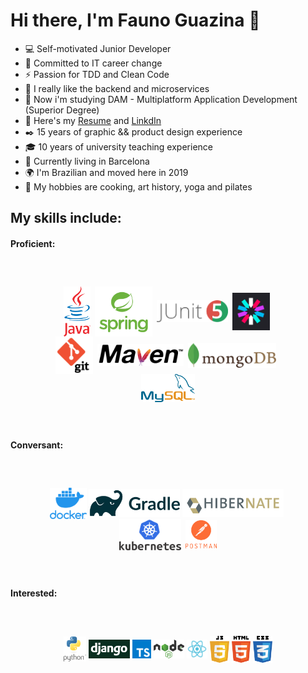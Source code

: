 # Hi there, I'm Fauno Guazina 👋  

- 💻 Self-motivated Junior Developer
- 🎯 Committed to IT career change
- ⚡ Passion for TDD and Clean Code
- 💾 I really like the backend and microservices
- 🔭 Now i'm studying DAM - Multiplatform Application Development (Superior Degree)
- 📃 Here's my [Resume](https://drive.google.com/file/d/10dPoTEHmWrnUkoj2mltawLdJXlz9egla/view](https://drive.google.com/file/d/1Gypf4sXBdjV9KNx0i9o8kq5I-_3_-ejK/view?usp=sharing)) and [LinkdIn](https://www.linkedin.com/in/fauno-guazina)
- ✒️ 15 years of graphic && product design experience
- 🎓 10 years of university teaching experience
- 🏡 Currently living in Barcelona
- 🌍 I'm Brazilian and moved here in 2019
- 🎨 My hobbies are cooking, art history, yoga and pilates


## My skills include:

#### Proficient:
<span style="align-items:center;display:flex;flex-direction:row;flex-wrap:wrap;justify-content:center;margin: 60px;">
  <img title="Java" alt="Java" src="https://github.com/FaunoGuazina/FaunoGuazina/blob/main/Logos/java.png" height="80" />  &ensp;
  <img title="Spring" alt="Spring" src="https://github.com/FaunoGuazina/FaunoGuazina/blob/main/Logos/spring2.png" height="80" /> &ensp;
  <img title="junit5" alt="Postman" src="https://github.com/FaunoGuazina/FaunoGuazina/blob/main/Logos/junit5.png" height="35" /> &ensp;
  <img title="JWT" alt="JWT" src="https://github.com/FaunoGuazina/FaunoGuazina/blob/main/Logos/jwt.png" height="60" /> &nbsp;
  <img title="Git" alt="Git" src="https://github.com/FaunoGuazina/FaunoGuazina/blob/main/Logos/git2.png" height="60" /> &ensp;
  <img title="Maven" alt="Maven" src="https://github.com/FaunoGuazina/FaunoGuazina/blob/main/Logos/maven.png" height="35" /> &ensp;
  <img title="MongoDB" alt="MongoDB" src="https://github.com/FaunoGuazina/FaunoGuazina/blob/main/Logos/mongodb.png" height="40" /> &ensp;
  <img title="MySQL" alt="MySQL" src="https://github.com/FaunoGuazina/FaunoGuazina/blob/main/Logos/MySQL.png" height="45" />
</span>

#### Conversant:
<span style="align-items:center;display:flex;flex-direction:row;flex-wrap:wrap;justify-content:center;margin: 60px;">
  <img title="Docker" alt="Docker" src="https://github.com/FaunoGuazina/FaunoGuazina/blob/main/Logos/docker.png" height="50" /> &nbsp;
  <img title="Gradle" alt="Gradle" src="https://github.com/FaunoGuazina/FaunoGuazina/blob/main/Logos/gradle.png" height="45" /> &nbsp;
  <img title="Hibernate" alt="JavaScript" src="https://github.com/FaunoGuazina/FaunoGuazina/blob/main/Logos/hibernate.png" height="45" /> &nbsp;
  <img title="kubernetes" alt="HTML5" src="https://github.com/FaunoGuazina/FaunoGuazina/blob/main/Logos/kubernetes.png" height="50" />  &ensp;
  <img title="Postman" alt="Postman" src="https://github.com/FaunoGuazina/FaunoGuazina/blob/main/Logos/postman.png" height="45" />
</span>

#### Interested:
<span style="align-items:center;display:flex;flex-direction:row;flex-wrap:wrap;justify-content:center;margin: 60px;">
  <img title="Python" alt="Python" src="https://github.com/FaunoGuazina/FaunoGuazina/blob/main/Logos/python.png" height="40" /> &nbsp;
  <img title="Django" alt="Django" src="https://github.com/FaunoGuazina/FaunoGuazina/blob/main/Logos/django2.png" height="30" /> &nbsp;
  <img title="TypeScript" alt="TypeScript" src="https://github.com/FaunoGuazina/FaunoGuazina/blob/main/Logos/typescript.png" height="30" /> &nbsp;
  <img title="Node.JS" alt="Node.JS" src="https://github.com/FaunoGuazina/FaunoGuazina/blob/main/Logos/nodejs.png" height="30" /> &nbsp;
  <img title="React" alt="React" src="https://github.com/FaunoGuazina/FaunoGuazina/blob/main/Logos/react.png" height="30" /> &nbsp;
  <img title="JavaScript" alt="JavaScript" src="https://github.com/FaunoGuazina/FaunoGuazina/blob/main/Logos/javascript.png" height="43" /> &nbsp;
  <img title="HTML5" alt="HTML5" src="https://github.com/FaunoGuazina/FaunoGuazina/blob/main/Logos/html5.png" height="43" /> &nbsp;
  <img title="CSS3" alt="CSS3" src="https://github.com/FaunoGuazina/FaunoGuazina/blob/main/Logos/css3.png" height="43" />
</span>
